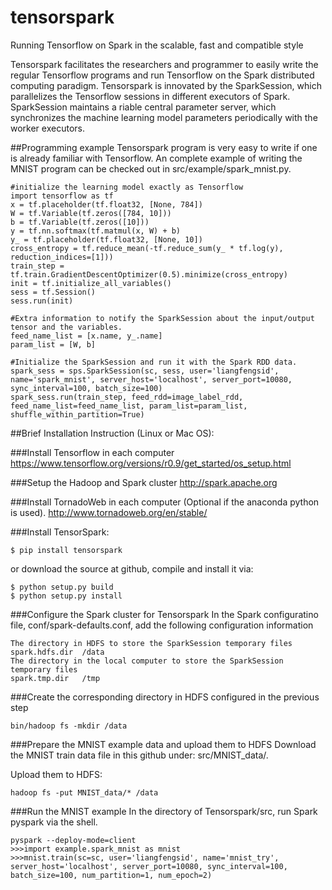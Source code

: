 # tensorspark
Running Tensorflow on Spark in the scalable, fast and compatible style

Tensorspark facilitates the researchers and programmer to easily write the regular Tensorflow programs and run Tensorflow on the Spark distributed computing paradigm. Tensorspark is innovated by the SparkSession, which  parallelizes the Tensorflow sessions in different executors of Spark. SparkSession maintains a riable central parameter server, which synchronizes the machine learning model parameters periodically with the worker executors. 

##Programming example
Tensorspark program is very easy to write if one is already familiar with Tensorflow. An complete example of writing the MNIST program can be checked out in src/example/spark_mnist.py.
```
#initialize the learning model exactly as Tensorflow
import tensorflow as tf
x = tf.placeholder(tf.float32, [None, 784])
W = tf.Variable(tf.zeros([784, 10]))
b = tf.Variable(tf.zeros([10]))
y = tf.nn.softmax(tf.matmul(x, W) + b)
y_ = tf.placeholder(tf.float32, [None, 10])
cross_entropy = tf.reduce_mean(-tf.reduce_sum(y_ * tf.log(y), reduction_indices=[1]))
train_step = tf.train.GradientDescentOptimizer(0.5).minimize(cross_entropy)
init = tf.initialize_all_variables()
sess = tf.Session()
sess.run(init)

#Extra information to notify the SparkSession about the input/output tensor and the variables.
feed_name_list = [x.name, y_.name]
param_list = [W, b]

#Initialize the SparkSession and run it with the Spark RDD data. 
spark_sess = sps.SparkSession(sc, sess, user='liangfengsid', name='spark_mnist', server_host='localhost', server_port=10080, sync_interval=100, batch_size=100)
spark_sess.run(train_step, feed_rdd=image_label_rdd, feed_name_list=feed_name_list, param_list=param_list, shuffle_within_partition=True)
```

##Brief Installation Instruction (Linux or Mac OS):

###Install Tensorflow in each computer
https://www.tensorflow.org/versions/r0.9/get_started/os_setup.html

###Setup the Hadoop and Spark cluster 
http://spark.apache.org
  
###Install TornadoWeb in each computer (Optional if the anaconda python is used). 
http://www.tornadoweb.org/en/stable/

###Install TensorSpark:
```
$ pip install tensorspark
```
or download the source at github, compile and install it via:
```
$ python setup.py build
$ python setup.py install
```
  
###Configure the Spark cluster for Tensorspark
In the Spark configuratino file, conf/spark-defaults.conf, add the following configuration information
```
The directory in HDFS to store the SparkSession temporary files
spark.hdfs.dir 	/data
The directory in the local computer to store the SparkSession temporary files
spark.tmp.dir 	/tmp
```

###Create the corresponding directory in HDFS configured in the previous step
```
bin/hadoop fs -mkdir /data
```

###Prepare the MNIST example data and upload them to HDFS
Download the MNIST train data file in this github under: src/MNIST_data/. 

Upload them to HDFS:
```
hadoop fs -put MNIST_data/* /data
```

###Run the MNIST example
In the directory of Tensorspark/src, run Spark pyspark via the shell.
```
pyspark --deploy-mode=client
>>>import example.spark_mnist as mnist
>>>mnist.train(sc=sc, user='liangfengsid', name='mnist_try', server_host='localhost', server_port=10080, sync_interval=100, batch_size=100, num_partition=1, num_epoch=2)
```



